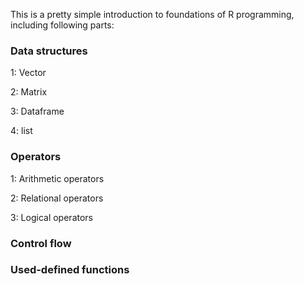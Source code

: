 This is a pretty simple introduction to foundations of R programming, including following parts:

### Data structures
1: Vector

2: Matrix

3: Dataframe

4: list

### Operators 
1: Arithmetic operators

2: Relational operators

3: Logical operators

### Control flow

### Used-defined functions
